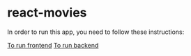 # react-movies

In order to run this app, you need to follow these instructions:

[To run frontend](./client/README.md)
[To run backend](./api/README.md)
